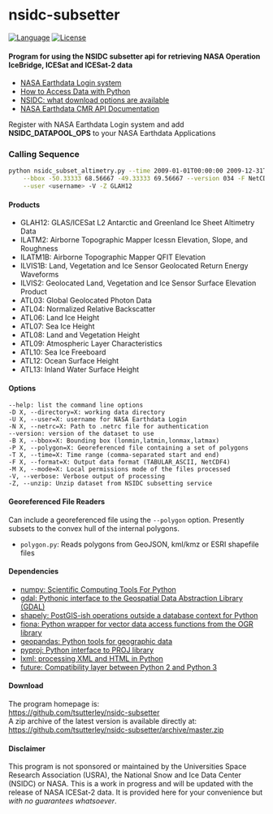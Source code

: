 nsidc-subsetter
===============

[![Language](https://img.shields.io/badge/python-v3.8-green.svg)](https://www.python.org/)
[![License](https://img.shields.io/badge/license-MIT-green.svg)](https://github.com/tsutterley/nsidc-subsetter/blob/master/LICENSE)

#### Program for using the NSIDC subsetter api for retrieving NASA Operation IceBridge, ICESat and ICESat-2 data

- [NASA Earthdata Login system](https://urs.earthdata.nasa.gov)
- [How to Access Data with Python](https://wiki.earthdata.nasa.gov/display/EL/How+To+Access+Data+With+Python)
- [NSIDC: what download options are available](https://nsidc.org/support/faq/what-options-are-available-bulk-downloading-data-https-earthdata-login-enabled)
- [NASA Earthdata CMR API Documentation](https://cmr.earthdata.nasa.gov/search/site/docs/search/api.html)

Register with NASA Earthdata Login system and add **NSIDC_DATAPOOL_OPS** to your NASA Earthdata Applications

### Calling Sequence
```bash
python nsidc_subset_altimetry.py --time 2009-01-01T00:00:00 2009-12-31T23:59:59 \
	--bbox -50.33333 68.56667 -49.33333 69.56667 --version 034 -F NetCDF4 \
	--user <username> -V -Z GLAH12
```

#### Products
- GLAH12: GLAS/ICESat L2 Antarctic and Greenland Ice Sheet Altimetry Data
- ILATM2: Airborne Topographic Mapper Icessn Elevation, Slope, and Roughness
- ILATM1B: Airborne Topographic Mapper QFIT Elevation
- ILVIS1B: Land, Vegetation and Ice Sensor Geolocated Return Energy Waveforms
- ILVIS2: Geolocated Land, Vegetation and Ice Sensor Surface Elevation Product
- ATL03: Global Geolocated Photon Data
- ATL04: Normalized Relative Backscatter
- ATL06: Land Ice Height
- ATL07: Sea Ice Height
- ATL08: Land and Vegetation Height
- ATL09: Atmospheric Layer Characteristics
- ATL10: Sea Ice Freeboard
- ATL12: Ocean Surface Height
- ATL13: Inland Water Surface Height

#### Options
	--help: list the command line options
	-D X, --directory=X: working data directory
	-U X, --user=X: username for NASA Earthdata Login
    -N X, --netrc=X: Path to .netrc file for authentication
	--version: version of the dataset to use
	-B X, --bbox=X: Bounding box (lonmin,latmin,lonmax,latmax)
	-P X, --polygon=X: Georeferenced file containing a set of polygons
	-T X, --time=X: Time range (comma-separated start and end)
	-F X, --format=X: Output data format (TABULAR_ASCII, NetCDF4)
	-M X, --mode=X: Local permissions mode of the files processed
	-V, --verbose: Verbose output of processing
	-Z, --unzip: Unzip dataset from NSIDC subsetting service

#### Georeferenced File Readers
Can include a georeferenced file using the `--polygon` option.
Presently subsets to the convex hull of the internal polygons.
 - `polygon.py`: Reads polygons from GeoJSON, kml/kmz or ESRI shapefile files

#### Dependencies
- [numpy: Scientific Computing Tools For Python](https://numpy.org)
- [gdal: Pythonic interface to the Geospatial Data Abstraction Library (GDAL)](https://pypi.python.org/pypi/GDAL)
- [shapely: PostGIS-ish operations outside a database context for Python](http://toblerity.org/shapely/index.html)
- [fiona: Python wrapper for vector data access functions from the OGR library](https://fiona.readthedocs.io/en/latest/manual.html)
- [geopandas: Python tools for geographic data](http://geopandas.readthedocs.io/)
- [pyproj: Python interface to PROJ library](https://pypi.org/project/pyproj/)
- [lxml: processing XML and HTML in Python](https://pypi.python.org/pypi/lxml)
- [future: Compatibility layer between Python 2 and Python 3](http://python-future.org/)

#### Download
The program homepage is:  
https://github.com/tsutterley/nsidc-subsetter  
A zip archive of the latest version is available directly at:  
https://github.com/tsutterley/nsidc-subsetter/archive/master.zip  

#### Disclaimer
This program is not sponsored or maintained by the Universities Space Research Association (USRA), the National Snow and Ice Data Center (NSIDC) or NASA.  This is a work in progress and will be updated with the release of NASA ICESat-2 data.  It is provided here for your convenience but _with no guarantees whatsoever_.
